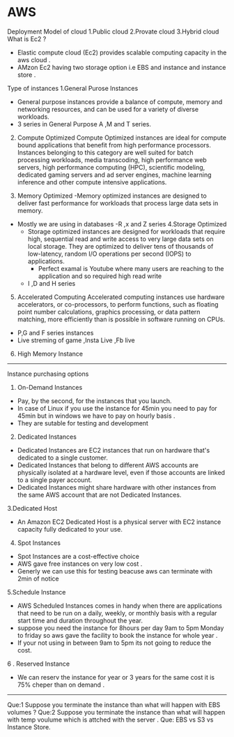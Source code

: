 # AWS
Deployment Model of cloud 
1.Public cloud 
2.Provate cloud 
3.Hybrid cloud 
What is Ec2 ?
- Elastic compute cloud (Ec2) provides scalable computing capacity in the aws cloud .
- AMzon Ec2 having two storage option i.e EBS and instance and instance store .

Type of instances 
1.General Purose Instances 
- General purpose instances provide a balance of compute, memory and networking resources, and can be used for a variety of diverse workloads.
- 3 series in General Purpose
  A ,M and T series.
  
2. Compute Optimized
Compute Optimized instances are ideal for compute bound applications that benefit from high performance processors. Instances belonging to this category are well suited for batch processing workloads, media transcoding, high performance web servers, high performance computing (HPC), scientific modeling, dedicated gaming servers and ad server engines, machine learning inference and other compute intensive applications.
   
3. Memory Optimized
-Memory optimized instances are designed to deliver fast performance for workloads that process large data sets in memory.
- Mostly we are using in databases 
-R ,x and Z series
4.Storage Optimized
  - Storage optimized instances are designed for workloads that require high, sequential read and write access to very large data sets on local storage. They are optimized to deliver tens of thousands of low-latency, random I/O operations per second (IOPS) to applications.
    - Perfect examal is Youtube where many users are reaching to the application and so required high read write  
  - I ,D and H series 
5. Accelerated Computing
  Accelerated computing instances use hardware accelerators, or co-processors, to perform functions, such as floating point number calculations, graphics processing, or data pattern matching, more efficiently than is possible in software running on CPUs.
 - P,G and F series instances
- Live streming of game ,Insta Live ,Fb live
6. High Memory Instance

__________________________________________________________________________________________
Instance purchasing options
1. On-Demand Instances
- Pay, by the second, for the instances that you launch.
- In case of Linux if you use the instance for 45min you need to pay for 45min but in windows we have to pay on hourly basis .
- They are sutable for testing and development

2. Dedicated Instances
-  Dedicated Instances are EC2 instances that run on hardware that's dedicated to a single customer.
-   Dedicated Instances that belong to different AWS accounts are physically isolated at a hardware level, even if those accounts are linked to a single payer account.
-    Dedicated Instances might share hardware with other instances from the same AWS account that are not Dedicated Instances.

3.Dedicated Host
  - An Amazon EC2 Dedicated Host is a physical server with EC2 instance capacity fully dedicated to your use.
4. Spot Instances
  - Spot Instances are a cost-effective choice
  - AWS gave free instances on very low cost .
  - Generly we can use this for testing beacuse aws can terminate with 2min of notice

5.Schedule Instance 
- AWS Scheduled Instances comes in handy when there are applications that need to be run on a daily, weekly, or monthly basis with a regular start time and duration throughout the year.
- suppose you need the instance for 8hours per day 9am to 5pm Monday to friday so aws gave the facility to book the instance for whole year .
- If your not using in between 9am to 5pm its not going to reduce the cost.

6 . Reserved Instance
- We can reserv the instance for year or 3 years for the same cost it is 75% cheper than on demand .
-------------------------------------------------------------------------
Que:1 Suppose you terminate the instance than what will happen with EBS volumes   ?
Que:2 Suppose you terminate the instance than what will happen with temp voulume which is attched with the server .
Que: EBS vs S3 vs Instance Store.




 

